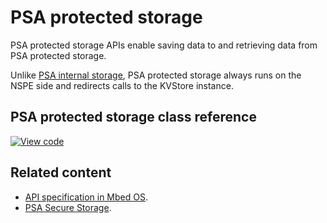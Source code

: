 # PSA protected storage

PSA protected storage APIs enable saving data to and retrieving data from PSA protected storage.

Unlike [PSA internal storage](../apis/psa-compliant-apis.html), PSA protected storage always runs on the NSPE side and redirects calls to the KVStore instance.

## PSA protected storage class reference

[![View code](https://www.mbed.com/embed/?type=library)](https://os.mbed.com/docs/mbed-os/v6.12/mbed-os-api-doxy/_t_a_r_g_e_t___m_b_e_d___p_s_a___s_r_v_2inc_2psa_2protected__storage_8h.html)

## Related content

- [API specification in Mbed OS](../apis/data-storage.html).
- [PSA Secure Storage](https://pages.arm.com/PSA-APIs).
